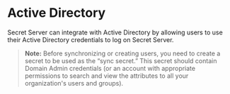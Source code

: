 [title]: # "Active Directory"
[tags]: # "Active Directory"
[priority]: # "500"

# Active Directory

Secret Server can integrate with Active Directory by allowing users to use  their Active Directory credentials to log on Secret Server.

> **Note:** Before synchronizing or creating users, you need to create a secret to be used as the “sync secret.” This secret should contain Domain Admin credentials (or an account with appropriate permissions to search and view the attributes to all your organization's users and groups).
